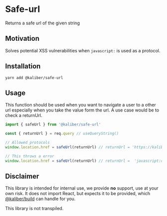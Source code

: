 # Safe-url
Returns a safe url of the given string

## Motivation
Solves potential XSS vulnerabilities when `javascript:` is used as a protocol.

## Installation

```
yarn add @kaliber/safe-url
```

## Usage
This function should be used when you want to navigate a user to a other url especially when you take the value form the url. A use case would be to check a returnUrl.

```js
import { safeUrl } from '@kaliber/safe-url'

const { returnUrl } = req.query // useQueryString()

// Allowed protocols
window.location.href = safeUrl(returnUrl) // returnUrl = 'https://kaliber.net'

// This throws a error
window.location.href = safeUrl(returnUrl) // returnUrl =  'javascript:confirm(document.domain)'
```

## Disclaimer
This library is intended for internal use, we provide __no__ support, use at your own risk. It does not import React, but expects it to be provided, which [@kaliber/build](https://kaliberjs.github.io/build/) can handle for you.

This library is not transpiled.
